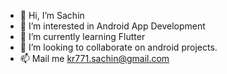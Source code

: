 - 👋 Hi, I’m Sachin
- 👀 I’m interested in Android App Development
- 🌱 I’m currently learning Flutter
- 💞️ I’m looking to collaborate on android projects.
- 📫 Mail me kr771.sachin@gmail.com

<!---
sachinkumar53/sachinkumar53 is a ✨ special ✨ repository because its `README.md` (this file) appears on your GitHub profile.
You can click the Preview link to take a look at your changes.
--->
